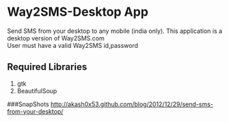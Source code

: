 Way2SMS-Desktop App
=======

Send SMS from your desktop to any mobile (india only). 
This application is a desktop version of Way2SMS.com   
User must have a valid Way2SMS id,password

Required Libraries
------
1. gtk
2. BeautifulSoup

###SnapShots 
<http://akash0x53.github.com/blog/2012/12/29/send-sms-from-your-desktop/>






